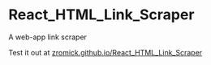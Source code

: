 # React_HTML_Link_Scraper
A web-app link scraper

Test it out at [zromick.github.io/React_HTML_Link_Scraper](zromick.github.io/React_HTML_Link_Scraper)
